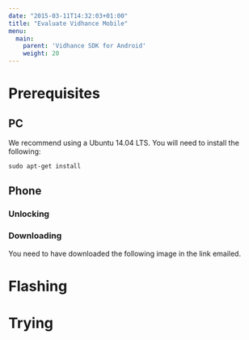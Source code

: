 ```yaml
---
date: "2015-03-11T14:32:03+01:00"
title: "Evaluate Vidhance Mobile"
menu:
  main:
    parent: 'Vidhance SDK for Android'
    weight: 20
---
```

# Prerequisites
## PC
We recommend using a Ubuntu 14.04 LTS. You will need to install the following:
```
sudo apt-get install
```
## Phone
### Unlocking

### Downloading
You need to have downloaded the following image in the link emailed.

# Flashing


# Trying
